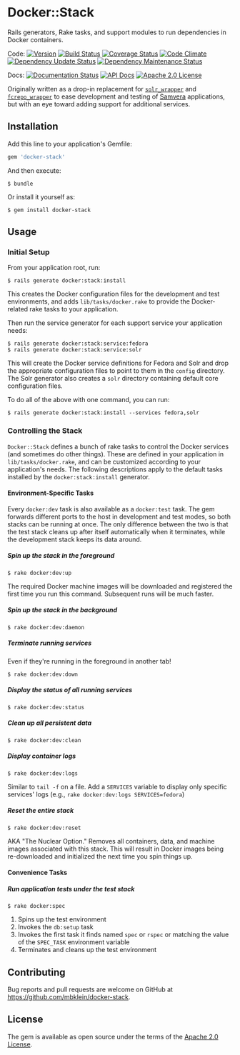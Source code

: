 # Docker::Stack

Rails generators, Rake tasks, and support modules to run dependencies in Docker containers.

Code: [![Version](https://badge.fury.io/rb/docker-stack.png)](http://badge.fury.io/rb/docker-stack)
[![Build Status](https://travis-ci.org/mbklein/docker-stack.png?branch=master)](https://travis-ci.org/mbklein/docker-stack)
[![Coverage Status](https://coveralls.io/repos/github/mbklein/docker-stack/badge.svg?branch=master)](https://coveralls.io/github/mbklein/docker-stack?branch=master)
[![Code Climate](https://codeclimate.com/github/mbklein/docker-stack/badges/gpa.svg)](https://codeclimate.com/github/mbklein/docker-stack)
[![Dependency Update Status](https://gemnasium.com/mbklein/docker-stack.png)](https://gemnasium.com/mbklein/docker-stack)
[![Dependency Maintenance Status](https://dependencyci.com/github/mbklein/docker-stack/badge)](https://dependencyci.com/github/mbklein/docker-stack)

Docs: [![Documentation Status](https://inch-ci.org/github/mbklein/docker-stack.svg?branch=master)](https://inch-ci.org/github/mbklein/docker-stack)
[![API Docs](http://img.shields.io/badge/API-docs-blue.svg)](http://rubydoc.info/gems/docker-stack)
[![Apache 2.0 License](http://img.shields.io/badge/APACHE2-license-blue.svg)](./LICENSE.txt)

Originally written as a drop-in replacement for [`solr_wrapper`](https://github.com/cbeer/solr_wrapper) and [`fcrepo_wrapper`](https://github.com/cbeer/fcrepo_wrapper) to ease development and testing of [Samvera](https://github.com/mbklein/) applications, but with an eye toward adding support for additional services.

## Installation

Add this line to your application's Gemfile:

```ruby
gem 'docker-stack'
```

And then execute:

    $ bundle

Or install it yourself as:

    $ gem install docker-stack

## Usage

### Initial Setup

From your application root, run:

    $ rails generate docker:stack:install

This creates the Docker configuration files for the development and test environments, and adds `lib/tasks/docker.rake` to provide the Docker-related rake tasks to your application.

Then run the service generator for each support service your application needs:

    $ rails generate docker:stack:service:fedora
    $ rails generate docker:stack:service:solr

This will create the Docker service definitions for Fedora and Solr and drop the appropriate configuration files to point to them in the `config` directory. The Solr generator also creates a `solr` directory containing default core configuration files.

To do all of the above with one command, you can run:

    $ rails generate docker:stack:install --services fedora,solr

### Controlling the Stack

`Docker::Stack` defines a bunch of rake tasks to control the Docker services (and sometimes do other things). These are defined in your application in `lib/tasks/docker.rake`, and can be customized according to your application's needs. The following descriptions apply to the default tasks installed by the `docker:stack:install` generator.

#### Environment-Specific Tasks

Every `docker:dev` task is also available as a `docker:test` task. The gem forwards different ports to the host in development and test modes, so both stacks can be running at once. The only difference between the two is that the test stack cleans up after itself automatically when it terminates, while the development stack keeps its data around.

##### Spin up the stack in the foreground

    $ rake docker:dev:up

The required Docker machine images will be downloaded and registered the first time you run this command. Subsequent runs will be much faster.

##### Spin up the stack in the background

    $ rake docker:dev:daemon

##### Terminate running services

Even if they're running in the foreground in another tab!

    $ rake docker:dev:down

##### Display the status of all running services

    $ rake docker:dev:status

##### Clean up all persistent data

    $ rake docker:dev:clean

##### Display container logs

    $ rake docker:dev:logs

Similar to `tail -f` on a file.
Add a `SERVICES` variable to display only specific services' logs (e.g., `rake docker:dev:logs SERVICES=fedora`)

##### Reset the entire stack

    $ rake docker:dev:reset

AKA "The Nuclear Option." Removes all containers, data, and machine images associated with this stack. This will result in Docker images being re-downloaded and initialized the next time you spin things up.

#### Convenience Tasks

##### Run application tests under the test stack

    $ rake docker:spec

1. Spins up the test environment
2. Invokes the `db:setup` task
3. Invokes the first task it finds named `spec` or `rspec` or matching the value of the `SPEC_TASK` environment variable
4. Terminates and cleans up the test environment

## Contributing

Bug reports and pull requests are welcome on GitHub at https://github.com/mbklein/docker-stack.

## License

The gem is available as open source under the terms of the [Apache 2.0 License](https://opensource.org/licenses/Apache-2.0).
